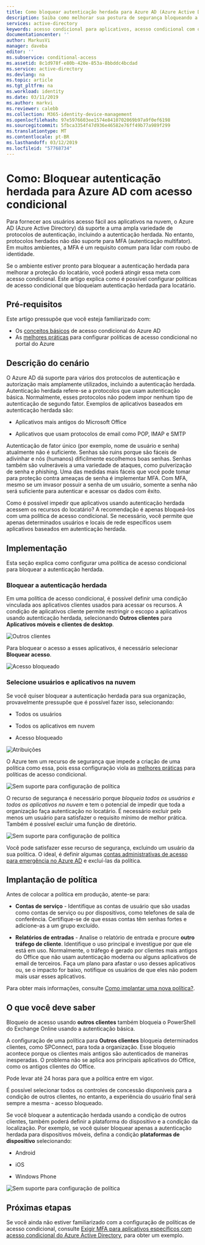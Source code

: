 ```yaml
---
title: Como bloquear autenticação herdada para Azure AD (Azure Active Directory) com acesso condicional | Microsoft Docs
description: Saiba como melhorar sua postura de segurança bloqueando a autenticação herdada usando o acesso condicional do Azure AD.
services: active-directory
keywords: acesso condicional para aplicativos, acesso condicional com o Azure AD, acesso seguro aos recursos da empresa, políticas de acesso condicional
documentationcenter: ''
author: MarkusVi
manager: daveba
editor: ''
ms.subservice: conditional-access
ms.assetid: 8c1d978f-e80b-420e-853a-8bbddc4bcdad
ms.service: active-directory
ms.devlang: na
ms.topic: article
ms.tgt_pltfrm: na
ms.workload: identity
ms.date: 03/11/2019
ms.author: markvi
ms.reviewer: calebb
ms.collection: M365-identity-device-management
ms.openlocfilehash: 97e5976603ee1574e8410702069b97a9f0ef6198
ms.sourcegitcommit: 5fbca3354f47d936e46582e76ff49b77a989f299
ms.translationtype: MT
ms.contentlocale: pt-BR
ms.lasthandoff: 03/12/2019
ms.locfileid: "57768734"
---
```

# <a name="how-to-block-legacy-authentication-to-azure-ad-with-conditional-access"></a>Como: Bloquear autenticação herdada para Azure AD com acesso condicional   

Para fornecer aos usuários acesso fácil aos aplicativos na nuvem, o Azure AD (Azure Active Directory) dá suporte a uma ampla variedade de protocolos de autenticação, incluindo a autenticação herdada. No entanto, protocolos herdados não dão suporte para MFA (autenticação multifator). Em muitos ambientes, a MFA é um requisito comum para lidar com roubo de identidade. 


Se o ambiente estiver pronto para bloquear a autenticação herdada para melhorar a proteção do locatário, você poderá atingir essa meta com acesso condicional. Este artigo explica como é possível configurar políticas de acesso condicional que bloqueiam autenticação herdada para locatário.



## <a name="prerequisites"></a>Pré-requisitos

Este artigo pressupõe que você esteja familiarizado com: 

- Os [conceitos básicos](overview.md) de acesso condicional do Azure AD 
- As [melhores práticas](best-practices.md) para configurar políticas de acesso condicional no portal do Azure



## <a name="scenario-description"></a>Descrição do cenário

O Azure AD dá suporte para vários dos protocolos de autenticação e autorização mais amplamente utilizados, incluindo a autenticação herdada. Autenticação herdada refere-se a protocolos que usam autenticação básica. Normalmente, esses protocolos não podem impor nenhum tipo de autenticação de segundo fator. Exemplos de aplicativos baseados em autenticação herdada são:

- Aplicativos mais antigos do Microsoft Office

- Aplicativos que usam protocolos de email como POP, IMAP e SMTP

Autenticação de fator único (por exemplo, nome de usuário e senha) atualmente não é suficiente. Senhas são ruins porque são fáceis de adivinhar e nós (humanos) dificilmente escolhemos boas senhas. Senhas também são vulneráveis a uma variedade de ataques, como pulverização de senha e phishing. Uma das medidas mais fáceis que você pode tomar para proteção contra ameaças de senha é implementar MFA. Com MFA, mesmo se um invasor possuir a senha de um usuário, somente a senha não será suficiente para autenticar e acessar os dados com êxito.

Como é possível impedir que aplicativos usando autenticação herdada acessem os recursos do locatário? A recomendação é apenas bloqueá-los com uma política de acesso condicional. Se necessário, você permite que apenas determinados usuários e locais de rede específicos usem aplicativos baseados em autenticação herdada.




## <a name="implementation"></a>Implementação

Esta seção explica como configurar uma política de acesso condicional para bloquear a autenticação herdada. 

### <a name="block-legacy-authentication"></a>Bloquear a autenticação herdada 

Em uma política de acesso condicional, é possível definir uma condição vinculada aos aplicativos clientes usados para acessar os recursos. A condição de aplicativos cliente permite restringir o escopo a aplicativos usando autenticação herdada, selecionando **Outros clientes** para **Aplicativos móveis e clientes de desktop**.

![Outros clientes](./media/block-legacy-authentication/01.png)

Para bloquear o acesso a esses aplicativos, é necessário selecionar **Bloquear acesso**.

![Acesso bloqueado](./media/block-legacy-authentication/02.png)


### <a name="select-users-and-cloud-apps"></a>Selecione usuários e aplicativos na nuvem

Se você quiser bloquear a autenticação herdada para sua organização, provavelmente pressupõe que é possível fazer isso, selecionando:

- Todos os usuários

- Todos os aplicativos em nuvem

- Acesso bloqueado
 

![Atribuições](./media/block-legacy-authentication/03.png)



O Azure tem um recurso de segurança que impede a criação de uma política como essa, pois essa configuração viola as [melhores práticas](best-practices.md) para políticas de acesso condicional.
 
![Sem suporte para configuração de política](./media/block-legacy-authentication/04.png)


O recurso de segurança é necessário porque *bloqueia todos os usuários e todos os aplicativos na nuvem* e tem o potencial de impedir que toda a organização faça autenticação no locatário. É necessário excluir pelo menos um usuário para satisfazer o requisito mínimo de melhor prática. Também é possível excluir uma função de diretório.

![Sem suporte para configuração de política](./media/block-legacy-authentication/05.png)


Você pode satisfazer esse recurso de segurança, excluindo um usuário da sua política. O ideal, é definir algumas [contas administrativas de acesso para emergência no Azure AD](../users-groups-roles/directory-emergency-access.md) e excluí-las da política.
 

## <a name="policy-deployment"></a>Implantação de política

Antes de colocar a política em produção, atente-se para:
 
- **Contas de serviço** - Identifique as contas de usuário que são usadas como contas de serviço ou por dispositivos, como telefones de sala de conferência. Certifique-se de que essas contas têm senhas fortes e adicione-as a um grupo excluído.
 
- **Relatórios de entradas** - Analise o relatório de entrada e procure **outro tráfego de cliente**. Identifique o uso principal e investigue por que ele está em uso. Normalmente, o tráfego é gerado por clientes mais antigos do Office que não usam autenticação moderna ou alguns aplicativos de email de terceiros. Faça um plano para afastar o uso desses aplicativos ou, se o impacto for baixo, notifique os usuários de que eles não podem mais usar esses aplicativos.
 
Para obter mais informações, consulte [Como implantar uma nova política?](best-practices.md#how-should-you-deploy-a-new-policy).



## <a name="what-you-should-know"></a>O que você deve saber

Bloqueio de acesso usando **outros clientes** também bloqueia o PowerShell do Exchange Online usando a autenticação básica.

A configuração de uma política para **Outros clientes** bloqueia determinados clientes, como SPConnect, para toda a organização. Esse bloqueio acontece porque os clientes mais antigos são autenticados de maneiras inesperadas. O problema não se aplica aos principais aplicativos do Office, como os antigos clientes do Office.

Pode levar até 24 horas para que a política entre em vigor.

É possível selecionar todos os controles de concessão disponíveis para a condição de outros clientes, no entanto, a experiência do usuário final será sempre a mesma - acesso bloqueado.

Se você bloquear a autenticação herdada usando a condição de outros clientes, também poderá definir a plataforma do dispositivo e a condição da localização. Por exemplo, se você quiser bloquear apenas a autenticação herdada para dispositivos móveis, defina a condição **plataformas de dispositivo** selecionando:

- Android

- iOS

- Windows Phone

![Sem suporte para configuração de política](./media/block-legacy-authentication/06.png)




## <a name="next-steps"></a>Próximas etapas

Se você ainda não estiver familiarizado com a configuração de políticas de acesso condicional, consulte [Exigir MFA para aplicativos específicos com acesso condicional do Azure Active Directory](app-based-mfa.md), para obter um exemplo.
